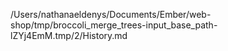 /Users/nathanaeldenys/Documents/Ember/web-shop/tmp/broccoli_merge_trees-input_base_path-lZYj4EmM.tmp/2/History.md